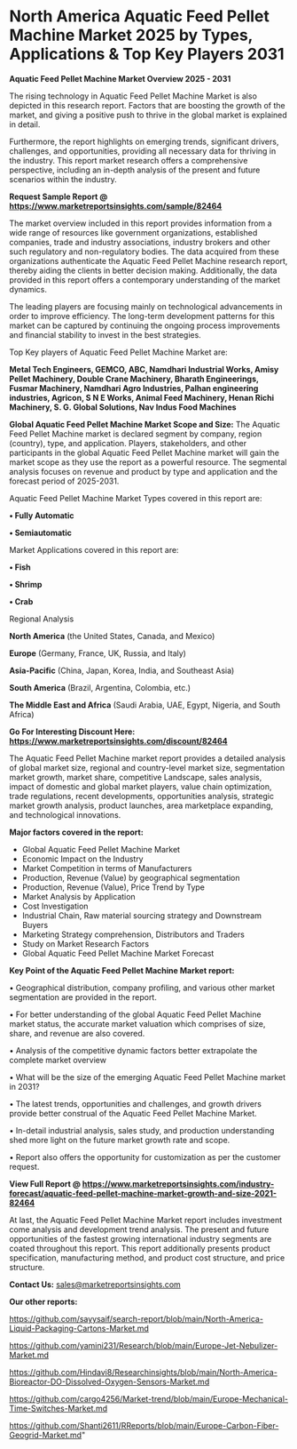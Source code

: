 # North America Aquatic Feed Pellet Machine Market 2025 by Types, Applications & Top Key Players 2031

<Strong> Aquatic Feed Pellet Machine Market Overview 2025 - 2031</strong>

The rising technology in Aquatic Feed Pellet Machine Market is also depicted in this research report. Factors that are boosting the growth of the market, and giving a positive push to thrive in the global market is explained in detail.

Furthermore, the report highlights on emerging trends, significant drivers, challenges, and opportunities, providing all necessary data for thriving in the industry. This report market research offers a comprehensive perspective, including an in-depth analysis of the present and future scenarios within the industry.

<strong>Request Sample Report @ <a href=https://www.marketreportsinsights.com/sample/82464>https://www.marketreportsinsights.com/sample/82464</a></strong>

The market overview included in this report provides information from a wide range of resources like government organizations, established companies, trade and industry associations, industry brokers and other such regulatory and non-regulatory bodies. The data acquired from these organizations authenticate the Aquatic Feed Pellet Machine research report, thereby aiding the clients in better decision making. Additionally, the data provided in this report offers a contemporary understanding of the market dynamics.

The leading players are focusing mainly on technological advancements in order to improve efficiency. The long-term development patterns for this market can be captured by continuing the ongoing process improvements and financial stability to invest in the best strategies.

Top Key players of Aquatic Feed Pellet Machine Market are:

<strong>Metal Tech Engineers, GEMCO, ABC, Namdhari Industrial Works, Amisy Pellet Machinery, Double Crane Machinery, Bharath Engineerings, Fusmar Machinery, Namdhari Agro Industries, Palhan engineering industries, Agricon, S N E Works, Animal Feed Machinery, Henan Richi Machinery, S. G. Global Solutions, Nav Indus Food Machines</strong>

<strong><b>Global Aquatic Feed Pellet Machine Market Scope and Size:</b></strong>
The Aquatic Feed Pellet Machine market is declared segment by company, region (country), type, and application. Players, stakeholders, and other participants in the global Aquatic Feed Pellet Machine market will gain the market scope as they use the report as a powerful resource. The segmental analysis focuses on revenue and product by type and application and the forecast period of 2025-2031.

Aquatic Feed Pellet Machine Market Types covered in this report are:

<strong>• Fully Automatic

• Semiautomatic</strong>

Market Applications covered in this report are:

<strong>• Fish

• Shrimp

• Crab</strong> 

Regional Analysis

<strong>North America</strong> (the United States, Canada, and Mexico)

<strong>Europe</strong> (Germany, France, UK, Russia, and Italy)

<strong>Asia-Pacific</strong> (China, Japan, Korea, India, and Southeast Asia)

<strong>South America</strong> (Brazil, Argentina, Colombia, etc.)

<strong>The Middle East and Africa</strong> (Saudi Arabia, UAE, Egypt, Nigeria, and South Africa)

<strong>Go For Interesting Discount Here: <a href=https://www.marketreportsinsights.com/discount/82464>https://www.marketreportsinsights.com/discount/82464</a></strong>

The Aquatic Feed Pellet Machine market report provides a detailed analysis of global market size, regional and country-level market size, segmentation market growth, market share, competitive Landscape, sales analysis, impact of domestic and global market players, value chain optimization, trade regulations, recent developments, opportunities analysis, strategic market growth analysis, product launches, area marketplace expanding, and technological innovations.

<strong><b>Major factors covered in the report:</b></strong>
<ul>
  <li>Global Aquatic Feed Pellet Machine Market </li>
  <li>Economic Impact on the Industry</li>
  <li>Market Competition in terms of Manufacturers</li>
  <li>Production, Revenue (Value) by geographical segmentation</li>
  <li>Production, Revenue (Value), Price Trend by Type</li>
  <li>Market Analysis by Application</li>
  <li>Cost Investigation</li>
  <li>Industrial Chain, Raw material sourcing strategy and Downstream Buyers</li>
  <li>Marketing Strategy comprehension, Distributors and Traders</li>
  <li>Study on Market Research Factors</li>
  <li>Global Aquatic Feed Pellet Machine Market Forecast</li>
</ul>

<strong><b>Key Point of the Aquatic Feed Pellet Machine Market report:</b></strong>

• Geographical distribution, company profiling, and various other market segmentation are provided in the report.

• For better understanding of the global Aquatic Feed Pellet Machine market status, the accurate market valuation which comprises of size, share, and revenue are also covered.

• Analysis of the competitive dynamic factors better extrapolate the complete market overview

• What will be the size of the emerging Aquatic Feed Pellet Machine market in 2031?

• The latest trends, opportunities and challenges, and growth drivers provide better construal of the Aquatic Feed Pellet Machine Market.

• In-detail industrial analysis, sales study, and production understanding shed more light on the future market growth rate and scope.

• Report also offers the opportunity for customization as per the customer request.

<strong><b>View Full Report @ <a href=https://www.marketreportsinsights.com/industry-forecast/aquatic-feed-pellet-machine-market-growth-and-size-2021-82464>https://www.marketreportsinsights.com/industry-forecast/aquatic-feed-pellet-machine-market-growth-and-size-2021-82464</a></b></strong>


At last, the Aquatic Feed Pellet Machine Market report includes investment come analysis and development trend analysis. The present and future opportunities of the fastest growing international industry segments are coated throughout this report. This report additionally presents product specification, manufacturing method, and product cost structure, and price structure.

<strong>Contact Us:</strong>
sales@marketreportsinsights.com

<strong>Our other reports:</strong>

<a href=https://github.com/sayysaif/search-report/blob/main/North-America-Liquid-Packaging-Cartons-Market.md>https://github.com/sayysaif/search-report/blob/main/North-America-Liquid-Packaging-Cartons-Market.md</a>

<a href=https://github.com/yamini231/Research/blob/main/Europe-Jet-Nebulizer-Market.md>https://github.com/yamini231/Research/blob/main/Europe-Jet-Nebulizer-Market.md</a>

<a href=https://github.com/Hindavi8/Researchinsights/blob/main/North-America-Bioreactor-DO-Dissolved-Oxygen-Sensors-Market.md>https://github.com/Hindavi8/Researchinsights/blob/main/North-America-Bioreactor-DO-Dissolved-Oxygen-Sensors-Market.md</a>

<a href=https://github.com/cargo4256/Market-trend/blob/main/Europe-Mechanical-Time-Switches-Market.md>https://github.com/cargo4256/Market-trend/blob/main/Europe-Mechanical-Time-Switches-Market.md</a>

<a href=https://github.com/Shanti2611/RReports/blob/main/Europe-Carbon-Fiber-Geogrid-Market.md>https://github.com/Shanti2611/RReports/blob/main/Europe-Carbon-Fiber-Geogrid-Market.md</a>"
